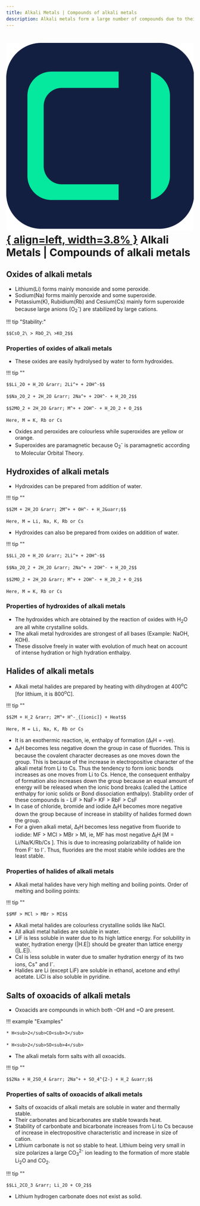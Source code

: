 ```yaml
---
title: Alkali Metals | Compounds of alkali metals
description: Alkali metals form a large number of compounds due to their highly reactive nature.
---
```


# [![ChemistryEdu Logo](../../../images/favicon.svg){ align=left, width=3.8% }](../../../index.md)  Alkali Metals | Compounds of alkali metals

## Oxides of alkali metals

* Lithium(Li) forms mainly monoxide and some peroxide.
* Sodium(Na) forms mainly peroxide and some superoxide.
* Potassium(K), Rubidium(Rb) and Cesium(Cs) mainly form superoxide because large anions (O<sub>2</sub><sup>-</sup>) are stabilized by large cations.

!!! tip "Stability:"

    $$CsO_2\ > RbO_2\ >KO_2$$

### Properties of oxides of alkali metals

* These oxides are easily hydrolysed by water to form hydroxides.

!!! tip ""

    $$Li_2O + H_2O &rarr; 2Li^+ + 2OH^-$$

    $$Na_2O_2 + 2H_2O &rarr; 2Na^+ + 2OH^- + H_2O_2$$

    $$2MO_2 + 2H_2O &rarr; M^+ + 2OH^- + H_2O_2 + O_2$$

    Here, M = K, Rb or Cs

* Oxides and peroxides are colourless while superoxides are yellow or orange.
* Superoxides are paramagnetic because O<sub>2</sub><sup>-</sup> is paramagnetic according to Molecular Orbital Theory.

## Hydroxides of alkali metals

* Hydroxides can be prepared from addition of water.

!!! tip ""

    $$2M + 2H_2O &rarr; 2M^+ + OH^- + H_2&uarr;$$

    Here, M = Li, Na, K, Rb or Cs

* Hydroxides can also be prepared from oxides on addition of water.

!!! tip ""

    $$Li_2O + H_2O &rarr; 2Li^+ + 2OH^-$$

    $$Na_2O_2 + 2H_2O &rarr; 2Na^+ + 2OH^- + H_2O_2$$

    $$2MO_2 + 2H_2O &rarr; M^+ + 2OH^- + H_2O_2 + O_2$$

    Here, M = K, Rb or Cs

### Properties of hydroxides of alkali metals

* The hydroxides which are obtained by the reaction of oxides with H<sub>2</sub>O are all white crystalline solids.
* The alkali metal hydroxides are strongest of all bases (Example: NaOH, KOH).
* These dissolve freely in water with evolution of much heat on account of intense hydration or high hydration enthalpy.

## Halides of alkali metals

* Alkali metal halides are prepared by heating with dihydrogen at 400<sup>o</sup>C [for lithium, it is 800<sup>o</sup>C].

!!! tip ""

    $$2M + H_2 &rarr; 2M^+ H^-_{[ionic]} + Heat$$

    Here, M = Li, Na, K, Rb or Cs

* It is an exothermic reaction, ie, enthalpy of formation (&Delta;<sub>f</sub>H = -ve).
* &Delta;<sub>f</sub>H becomes less negative down the group in case of fluorides. This is because the covalent character decreases as one moves down the group. This is because of the increase in electropositive character of the alkali metal from Li to Cs. Thus the tendency to form ionic bonds increases as one moves from Li to Cs. Hence, the consequent enthalpy of formation also increases down the group because an equal amount of energy will be released when the ionic bond breaks (called the Lattice enthalpy for ionic solids or Bond dissociation enthalpy). Stability order of these compounds is - LiF > NaF> KF > RbF > CsF
* In case of chloride, bromide and iodide &Delta;<sub>f</sub>H becomes more negative down the group because of increase in stability of halides formed down the group.
* For a given alkali metal, &Delta;<sub>f</sub>H becomes less negative from fluoride to iodide: MF > MCl > MBr > MI, ie, MF has most negative &Delta;<sub>f</sub>H [M = Li/Na/K/Rb/Cs ]. This is due to increasing polarizability of halide ion from F<sup>-</sup> to I<sup>-</sup>. Thus, fluorides are the most stable while iodides are the least stable.

### Properties of halides of alkali metals

* Alkali metal halides have very high melting and boiling points. Order of melting and boiling points:

!!! tip ""

    $$MF > MCl > MBr > MI$$

* Alkali metal halides are colourless crystalline solids like NaCl.
* All alkali metal halides are soluble in water.
* LiF is less soluble in water due to its high lattice energy. For solubility in water, hydration energy (|H.E|) should be greater than lattice energy (|L.E|).
* CsI is less soluble in water due to smaller hydration energy of its two ions, Cs<sup>+</sup> and I<sup>-</sup>.
* Halides are Li (except LiF) are soluble in ethanol, acetone and ethyl acetate. LiCl is also soluble in pyridine.

## Salts of oxoacids of alkali metals

* Oxoacids are compounds in which both -OH and =O are present.

!!! example "Examples"

    * H<sub>2</sub>CO<sub>3</sub>

    * H<sub>2</sub>SO<sub>4</sub>

* The alkali metals form salts with all oxoacids.

!!! tip ""

    $$2Na + H_2SO_4 &rarr; 2Na^+ + SO_4^{2-} + H_2 &uarr;$$

### Properties of salts of oxoacids of alkali metals

* Salts of oxoacids of alkali metals are soluble in water and thermally stable.
* Their carbonates and bicarbonates are stable towards heat.
* Stability of carbonbate and bicarbonate increases from Li to Cs because of increase in electropositive characteristic and increase in size of cation.
* Lithium carbonate is not so stable to heat. Lithium being very small in size polarizes a large CO<sub>3</sub><sup>2-</sup> ion leading to the formation of more stable Li<sub>2</sub>O and CO<sub>2</sub>.

!!! tip ""

    $$Li_2CO_3 &rarr; Li_2O + CO_2$$

* Lithium hydrogen carbonate does not exist as solid.

